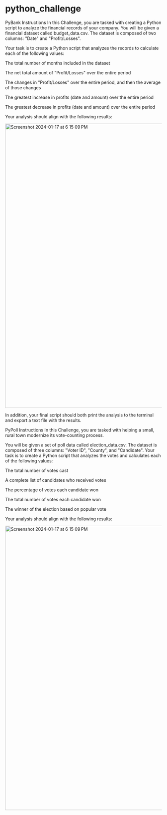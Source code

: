 # python_challenge

PyBank Instructions
In this Challenge, you are tasked with creating a Python script to analyze the financial records of your company. You will be given a financial dataset called budget_data.csv. The dataset is composed of two columns: "Date" and "Profit/Losses".

Your task is to create a Python script that analyzes the records to calculate each of the following values:

The total number of months included in the dataset

The net total amount of "Profit/Losses" over the entire period

The changes in "Profit/Losses" over the entire period, and then the average of those changes

The greatest increase in profits (date and amount) over the entire period

The greatest decrease in profits (date and amount) over the entire period

Your analysis should align with the following results:

<img width="912" alt="Screenshot 2024-01-17 at 6 15 09 PM" src="https://github.com/AshleyKAnderson/python_challenge/assets/151413928/4e50d7e9-5e98-4c8f-8d89-75859a6a8970">

In addition, your final script should both print the analysis to the terminal and export a text file with the results.

PyPoll Instructions
In this Challenge, you are tasked with helping a small, rural town modernize its vote-counting process.

You will be given a set of poll data called election_data.csv. The dataset is composed of three columns: "Voter ID", "County", and "Candidate". Your task is to create a Python script that analyzes the votes and calculates each of the following values:

The total number of votes cast

A complete list of candidates who received votes

The percentage of votes each candidate won

The total number of votes each candidate won

The winner of the election based on popular vote

Your analysis should align with the following results:

<img width="912" alt="Screenshot 2024-01-17 at 6 15 09 PM" src="https://github.com/AshleyKAnderson/python_challenge/assets/151413928/74312f3f-4d24-4839-b839-74207a77c47b">

